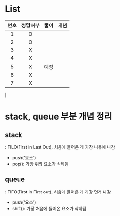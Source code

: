 # List
|번호|정답여부|풀이|개념|
|:---:|:---:|:---:|:---:|
|1|O|||
|2|O|||
|3|X|||
|4|X|||
|5|X|예정||
|6|X|||
|7|X|||
|

# stack, queue 부분 개념 정리
## stack
: FILO(First in Last Out), 처음에 들어온 게 가장 나중에 나감
- push('요소')
- pop(): 가장 위의 요소가 삭제됨

## queue
: FIFO(First in First out), 처음에 들어온 게 가장 먼저 나감
- push('요소')
- shift(): 가장 처음에 들어온 요소가 삭제됨
  
